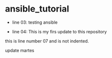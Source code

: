 # ansible_tutorial

- line 03: testing ansible

- line 04: This is my firs update to this repository

this is line number 07 and is not indented.

update martes
